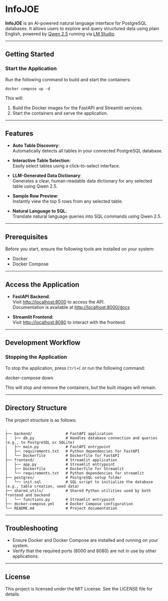 # InfoJOE

**InfoJOE** is an AI-powered natural language interface for PostgreSQL databases. It allows users to explore and query structured data using plain English, powered by [Qwen 2.5](https://huggingface.co/Qwen/Qwen1.5-72B-Chat) running via [LM Studio](https://lmstudio.ai/).

---

## Getting Started

### Start the Application

Run the following command to build and start the containers:  

```docker compose up -d```

This will: 

1. Build the Docker images for the FastAPI and Streamlit services.  
2. Start the containers and serve the application.  

---

## Features

- **Auto Table Discovery**:  
   Automatically detects all tables in your connected PostgreSQL database.

- **Interactive Table Selection**:  
   Easily select tables using a click-to-select interface.

- **LLM-Generated Data Dictionary**:  
  Generates a clear, human-readable data dictionary for any selected table using Qwen 2.5.

- **Sample Row Preview**:  
  Instantly view the top 5 rows from any selected table.

- **Natural Language to SQL**:  
  Translate natural language queries into SQL commands using Qwen 2.5.

---

## Prerequisites

Before you start, ensure the following tools are installed on your system:

- Docker  
- Docker Compose  

---

## Access the Application

- **FastAPI Backend**:  
  Visit <http://localhost:8000> to access the API.  
  Documentation is available at <http://localhost:8000/docs>  

- **Streamlit Frontend**:  
  Visit <http://localhost:8080> to interact with the frontend.  

---

## Development Workflow

### Stopping the Application

To stop the application, press `Ctrl+C` or run the following command:  

docker-compose down  

This will stop and remove the containers, but the built images will remain.  

---

## Directory Structure

The project structure is as follows:  

```shell
.  
├── backend/               # FastAPI application  
│   ├── db.py              # Handles database connection and queries (e.g., to PostgreSQL or SQLite)
│   ├── main.py            # FastAPI entrypoint  
│   ├── requirements.txt   # Python dependencies for FastAPI  
│   └── Dockerfile         # Dockerfile for FastAPI  
├── frontend/              # Streamlit application  
│   ├── app.py             # Streamlit entrypoint  
│   ├── Dockerfile         # Dockerfile for Streamlit
│   └── requirements.txt   # Python dependencies for streamlit  
├── postgres/              # PostgreSQL setup folder
│   └── init.sql           # SQL script to initialize the database (e.g., table creation, seed data)
├── shared_utils/          # Shared Python utilities used by both frontend and backend
│   └── functions.py       # Streamlit entrypoint  
├── docker-compose.yml     # Docker Compose configuration
└── README.md              # Project documentation  
```

---

## Troubleshooting

- Ensure Docker and Docker Compose are installed and running on your system.  
- Verify that the required ports (8000 and 8080) are not in use by other 
applications.  

---

## License

This project is licensed under the MIT License. See the LICENSE file for details.

